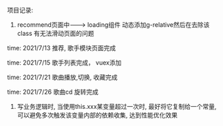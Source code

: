 项目记录:

1. recommend页面中---> loading组件 动态添加g-relative然后在去除该class 有无法滑动页面的问题

time: 2021/7/13
推荐, 歌手模块页面完成

time: 2021/7/15
歌手列表完成， vuex添加

time: 2021/7/21
歌曲播放,切换, 收藏完成

time: 2021/7/26
歌曲cd 旋转完成

1. 写业务逻辑时, 当使用this.xxx某变量超过一次时, 最好将它复制给一个常量, 可以避免多次触发该变量内部的依赖收集, 达到性能优化效果